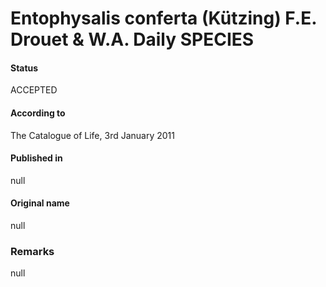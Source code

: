 # Entophysalis conferta (Kützing) F.E. Drouet & W.A. Daily SPECIES

#### Status
ACCEPTED

#### According to
The Catalogue of Life, 3rd January 2011

#### Published in
null

#### Original name
null

### Remarks
null